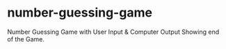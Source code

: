 # number-guessing-game
Number Guessing Game with User Input &amp; Computer Output Showing end of the Game.
